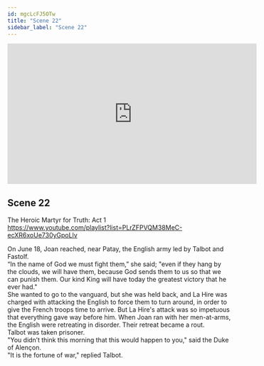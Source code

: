 ```yaml
---
id: mgcLcFJ5OTw
title: "Scene 22"
sidebar_label: "Scene 22"
---
```


<div class="video-float-container">
  <iframe
    width="560"
    height="315"
    src="https://www.youtube.com/embed/mgcLcFJ5OTw"
    title="YouTube video player"
    frameborder="0"
    allow="accelerometer; autoplay; clipboard-write; encrypted-media; gyroscope; picture-in-picture; web-share"
    referrerpolicy="strict-origin-when-cross-origin"
    allowfullscreen
  ></iframe>
</div>

## Scene 22

The Heroic Martyr for Truth: Act 1   
https://www.youtube.com/playlist?list=PLrZFPVQM38MeC-ecXR6xoUe730yGpoLlv 

On June 18, Joan reached, near Patay, the English army led by Talbot and Fastolf.  
“In the name of God we must fight them,” she said; "even if they hang by the clouds, we will have them, because God sends them to us so that we can punish them. Our kind King will have today the greatest victory that he ever had."  
She wanted to go to the vanguard, but she was held back, and La Hire was charged with attacking the English to force them to turn around, in order to give the French troops time to arrive. But La Hire's attack was so impetuous that everything gave way before him. When Joan ran with her men-at-arms, the English were retreating in disorder. Their retreat became a rout.   
Talbot was taken prisoner.  
"You didn’t think this morning that this would happen to you," said the Duke of Alençon.  
"It is the fortune of war," replied Talbot.
